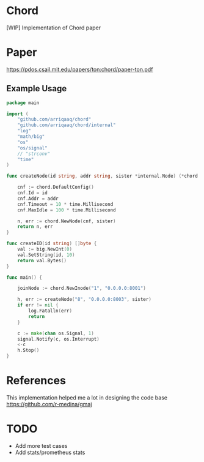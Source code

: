 # Chord
[WIP]
Implementation of Chord paper

# Paper
https://pdos.csail.mit.edu/papers/ton:chord/paper-ton.pdf

## Example Usage

```go
package main

import (
	"github.com/arriqaaq/chord"
	"github.com/arriqaaq/chord/internal"
	"log"
	"math/big"
	"os"
	"os/signal"
	// "strconv"
	"time"
)

func createNode(id string, addr string, sister *internal.Node) (*chord.Node, error) {

	cnf := chord.DefaultConfig()
	cnf.Id = id
	cnf.Addr = addr
	cnf.Timeout = 10 * time.Millisecond
	cnf.MaxIdle = 100 * time.Millisecond

	n, err := chord.NewNode(cnf, sister)
	return n, err
}

func createID(id string) []byte {
	val := big.NewInt(0)
	val.SetString(id, 10)
	return val.Bytes()
}

func main() {

	joinNode := chord.NewInode("1", "0.0.0.0:8001")

	h, err := createNode("8", "0.0.0.0:8003", sister)
	if err != nil {
		log.Fatalln(err)
		return
	}

	c := make(chan os.Signal, 1)
	signal.Notify(c, os.Interrupt)
	<-c
	h.Stop()
}
```


# References
This implementation helped me a lot in designing the code base
https://github.com/r-medina/gmaj

# TODO
- Add more test cases
- Add stats/prometheus stats